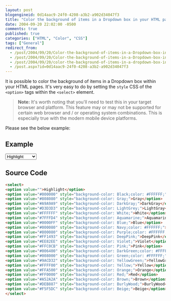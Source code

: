 ```yaml
---
layout: post
blogengineid: 0d14aac9-24f0-4208-a3b2-a902d34047f3
title: "Color the background of items in a Dropdown box in your HTML pages."
date: 2004-09-20 22:02:00 -0500
comments: true
published: true
categories: ["HTML", "Color", "CSS"]
tags: ["General"]
redirect_from: 
  - /post/2004/09/20/Color-the-background-of-items-in-a-Dropdown-box-in-your-HTML-pages.aspx
  - /post/2004/09/20/Color-the-background-of-items-in-a-Dropdown-box-in-your-HTML-pages
  - /post/2004/09/20/color-the-background-of-items-in-a-dropdown-box-in-your-html-pages
  - /post.aspx?id=0d14aac9-24f0-4208-a3b2-a902d34047f3
---
```

<!-- more -->

It is possible to color the background of items in a Dropdown box within your HTML pages. It's very easy to do by setting the `style` CSS of the `<option>` tags within the `<select>` element.

> **Note:** It's worth noting that you'll need to test this in your target browser and platform. This feature may or may not be supported for certain web browser and / or operating system combinations. This is especially true with the modern mobile device platforms.

Please see the below example:

## Example

<select>
<option value="">Highlight</option>
<option style="background-color: black; color: #ffffff;" value="#000000">Black</option>
<option style="background-color: gray;" value="#808080">Gray</option>
<option style="background-color: darkgray;" value="#A9A9A9">DarkGray</option>
<option style="background-color: lightgrey;" value="#D3D3D3">LightGray</option>
<option style="background-color: white;" value="#FFFFFF">White</option>
<option style="background-color: aquamarine;" value="#7FFFD4">Aquamarine</option>
<option style="background-color: blue;" value="#0000FF">Blue</option>
<option style="background-color: navy; color: #ffffff;" value="#000080">Navy</option>
<option style="background-color: purple; color: #ffffff;" value="#800080">Purple</option>
<option style="background-color: deeppink;" value="#FF1493">DeepPink</option>
<option style="background-color: violet;" value="#EE82EE">Violet</option>
<option style="background-color: pink;" value="#FFC0CB">Pink</option>
<option style="background-color: darkgreen; color: #ffffff;" value="#006400">DarkGreen</option>
<option style="background-color: green; color: #ffffff;" value="#008000">Green</option>
<option style="background-color: yellowgreen;" value="#9ACD32">YellowGreen</option>
<option style="background-color: yellow;" value="#FFFF00">Yellow</option>
<option style="background-color: orange;" value="#FFA500">Orange</option>
<option style="background-color: red;" value="#FF0000">Red</option>
<option style="background-color: brown;" value="#A52A2A">Brown</option>
<option style="background-color: burlywood;" value="#DEB887">BurlyWood</option>
<option style="background-color: beige;" value="#F5F5DC">Beige</option>
</select>

## Source Code

```html
<select>
<option value="">Highlight</option>
<option value="#000000" style="background-color: Black;color: #FFFFFF;">Black</option>
<option value="#808080" style="background-color: Gray;">Gray</option>
<option value="#A9A9A9" style="background-color: DarkGray;">DarkGray</option>
<option value="#D3D3D3" style="background-color: LightGrey;">LightGray</option>
<option value="#FFFFFF" style="background-color: White;">White</option>
<option value="#7FFFD4" style="background-color: Aquamarine;">Aquamarine</option>
<option value="#0000FF" style="background-color: Blue;">Blue</option>
<option value="#000080" style="background-color: Navy;color: #FFFFFF;">Navy</option>
<option value="#800080" style="background-color: Purple;color: #FFFFFF;">Purple</option>
<option value="#FF1493" style="background-color: DeepPink;">DeepPink</option>
<option value="#EE82EE" style="background-color: Violet;">Violet</option>
<option value="#FFC0CB" style="background-color: Pink;">Pink</option>
<option value="#006400" style="background-color: DarkGreen;color: #FFFFFF;">DarkGreen</option>
<option value="#008000" style="background-color: Green;color: #FFFFFF;">Green</option>
<option value="#9ACD32" style="background-color: YellowGreen;">YellowGreen</option>
<option value="#FFFF00" style="background-color: Yellow;">Yellow</option>
<option value="#FFA500" style="background-color: Orange;">Orange</option>
<option value="#FF0000" style="background-color: Red;">Red</option>
<option value="#A52A2A" style="background-color: Brown;">Brown</option>
<option value="#DEB887" style="background-color: BurlyWood;">BurlyWood</option>
<option value="#F5F5DC" style="background-color: Beige;">Beige</option>
</select>
```
